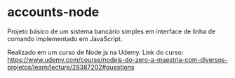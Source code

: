 # accounts-node
Projeto básico de um sistema bancário simples em interface de linha de comando implementado em JavaScript.

Realizado em um curso de Node.js na Udemy.
Link do curso: https://www.udemy.com/course/nodejs-do-zero-a-maestria-com-diversos-projetos/learn/lecture/28387202#questions
